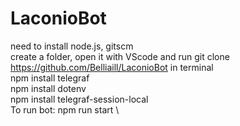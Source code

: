 # LaconioBot
need to install node.js, gitscm \
create a folder, open it with VScode and run git clone https://github.com/Belliaill/LaconioBot in terminal \
npm install telegraf \
npm install dotenv \
npm install telegraf-session-local \
To run bot: npm run start \
